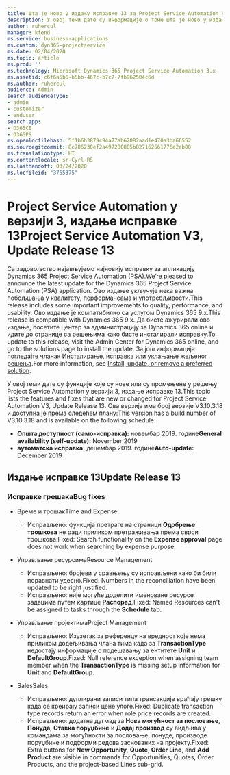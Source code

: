 ```yaml
---
title: Шта је ново у издању исправке 13 за Project Service Automation у верзији 3
description: У овој теми дате су информације о томе шта је ново у издању исправке 13 за Project Service Automation у верзији 3.
author: ruhercul
manager: kfend
ms.service: business-applications
ms.custom: dyn365-projectservice
ms.date: 02/04/2020
ms.topic: article
ms.prod: ''
ms.technology: Microsoft Dynamics 365 Project Service Automation 3.x
ms.assetid: c6f6a5b6-b5bb-467c-b7c7-7fb962504c6d
ms.author: ruhercul
audience: Admin
search.audienceType:
- admin
- customizer
- enduser
search.app:
- D365CE
- D365PS
ms.openlocfilehash: 5f1b6b3879c94a77ab62082aad1e470a3ba66552
ms.sourcegitcommit: 8c786230ef2a497280885b827162561776e2eb00
ms.translationtype: HT
ms.contentlocale: sr-Cyrl-RS
ms.lasthandoff: 03/24/2020
ms.locfileid: "3755375"
---
```

# <a name="project-service-automation-v3-update-release-13"></a><span data-ttu-id="22861-103">Project Service Automation у верзији 3, издање исправке 13</span><span class="sxs-lookup"><span data-stu-id="22861-103">Project Service Automation V3, Update Release 13</span></span>
<span data-ttu-id="22861-104">Са задовољство најављујемо најновију исправку за апликацију Dynamics 365 Project Service Automation (PSA).</span><span class="sxs-lookup"><span data-stu-id="22861-104">We’re pleased to announce the latest update for the Dynamics 365 Project Service Automation (PSA) application.</span></span> <span data-ttu-id="22861-105">Ово издање укључује нека важна побољшања у квалитету, перформансама и употребљивости.</span><span class="sxs-lookup"><span data-stu-id="22861-105">This release includes some important improvements to quality, performance, and usability.</span></span> <span data-ttu-id="22861-106">Ово издање је компатибилно са услугом Dynamics 365 9.x.</span><span class="sxs-lookup"><span data-stu-id="22861-106">This release is compatible with Dynamics 365 9.x.</span></span> <span data-ttu-id="22861-107">Да бисте ажурирали ово издање, посетите центар за администрацију за Dynamics 365 online и идите до странице са решењима како бисте инсталирали исправку.</span><span class="sxs-lookup"><span data-stu-id="22861-107">To update to this release, visit the Admin Center for Dynamics 365 online, and go to the solutions page to install the update.</span></span> <span data-ttu-id="22861-108">За још информација погледајте чланак [Инсталирање, исправка или уклањање жељеног решења](https://docs.microsoft.com/power-platform/admin/install-remove-preferred-solution).</span><span class="sxs-lookup"><span data-stu-id="22861-108">For more information, see [Install, update, or remove a preferred solution](https://docs.microsoft.com/power-platform/admin/install-remove-preferred-solution).</span></span>

<span data-ttu-id="22861-109">У овој теми дате су функције које су нове или су промењене у решењу Project Service Automation у верзији 3, издање исправке 13.</span><span class="sxs-lookup"><span data-stu-id="22861-109">This topic lists the features and fixes that are new or changed for Project Service Automation V3, Update Release 13.</span></span> <span data-ttu-id="22861-110">Ова верзија има број верзије V3.10.3.18 и доступна је према следећем плану:</span><span class="sxs-lookup"><span data-stu-id="22861-110">This version has a build number of V3.10.3.18 and is available on the following schedule:</span></span>

- <span data-ttu-id="22861-111">**Општа доступност (само-исправка):** новембар 2019. године</span><span class="sxs-lookup"><span data-stu-id="22861-111">**General availability (self-update):** November 2019</span></span>
- <span data-ttu-id="22861-112">**аутоматска исправка:** децембар 2019. године</span><span class="sxs-lookup"><span data-stu-id="22861-112">**Auto-update:** December 2019</span></span>


## <a name="update-release-13"></a><span data-ttu-id="22861-113">Издање исправке 13</span><span class="sxs-lookup"><span data-stu-id="22861-113">Update Release 13</span></span> 

### <a name="bug-fixes"></a><span data-ttu-id="22861-114">Исправке грешака</span><span class="sxs-lookup"><span data-stu-id="22861-114">Bug fixes</span></span>

- <span data-ttu-id="22861-115">Време и трошак</span><span class="sxs-lookup"><span data-stu-id="22861-115">Time and Expense</span></span>

     - <span data-ttu-id="22861-116">Исправљено: функција претраге на страници **Одобрење трошкова** не ради приликом претраживања према сврси трошкова.</span><span class="sxs-lookup"><span data-stu-id="22861-116">Fixed: Search functionality on the **Expense approval** page does not work when searching by expense purpose.</span></span>

- <span data-ttu-id="22861-117">Управљање ресурсима</span><span class="sxs-lookup"><span data-stu-id="22861-117">Resource Management</span></span>

     - <span data-ttu-id="22861-118">Исправљено: бројеви у сравњењу су исправљени како би били поравнати удесно.</span><span class="sxs-lookup"><span data-stu-id="22861-118">Fixed: Numbers in the reconciliation have been updated to be right justified.</span></span>
     - <span data-ttu-id="22861-119">Исправљено: није могуће доделити именоване ресурсе задацима путем картице **Распоред**.</span><span class="sxs-lookup"><span data-stu-id="22861-119">Fixed: Named Resources can't be assigned to tasks through the **Schedule** tab.</span></span>

- <span data-ttu-id="22861-120">Управљање пројектима</span><span class="sxs-lookup"><span data-stu-id="22861-120">Project Management</span></span>

     - <span data-ttu-id="22861-121">Исправљено: Изузетак за референцу на вредност које нема приликом додељивања члана тима када за **TransactionType** недостају информације о подешавању за ентитете **Unit** и **DefaultGroup**.</span><span class="sxs-lookup"><span data-stu-id="22861-121">Fixed: Null reference exception when assigning team member when the **TransactionType** is missing setup information for **Unit** and **DefaultGroup**.</span></span>

- <span data-ttu-id="22861-122">Sales</span><span class="sxs-lookup"><span data-stu-id="22861-122">Sales</span></span>

     - <span data-ttu-id="22861-123">Исправљено: дуплирани записи типа трансакције враћају грешку када се креирају записи цене улоге.</span><span class="sxs-lookup"><span data-stu-id="22861-123">Fixed: Duplicate transaction type records return an error when role price records are created.</span></span>
     - <span data-ttu-id="22861-124">Исправљено: додатна дугмад за **Нова могућност за пословање**, **Понуда**, **Ставка поруџбине** и **Додај производ** су видљива у командама за могућности за пословање, понуде, производе поруџбине и подформи редова заснованих на пројекту.</span><span class="sxs-lookup"><span data-stu-id="22861-124">Fixed: Extra buttons for **New Opportunity**, **Quote**, **Order Line**, and **Add Product** are visible in commands for Opportunities, Quotes, Order Products, and the project-based Lines sub-grid.</span></span>


